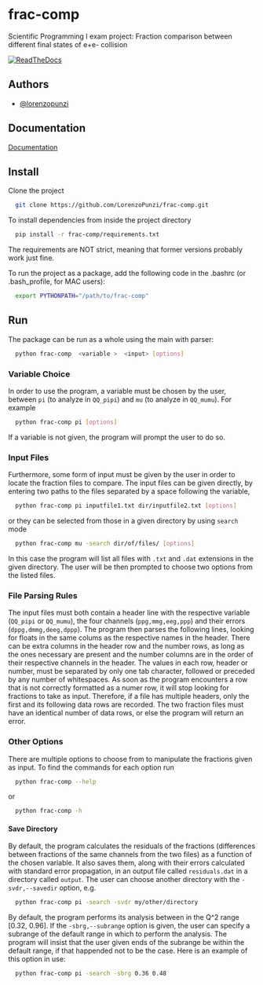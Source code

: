  # frac-comp

Scientific Programming I exam project: Fraction comparison between different final states of e+e- collision

[![ReadTheDocs](https://readthedocs.org/projects/docs/badge/?version=latest)](https://frac-comp.readthedocs.io/en/latest/index.html)

## Authors

- [@lorenzopunzi](https://github.com/LorenzoPunzi)

## Documentation

[Documentation](https://frac-comp.readthedocs.io/en/latest/index.html)

## Install

Clone the project

```bash
  git clone https://github.com/LorenzoPunzi/frac-comp.git
```

To install dependencies from inside the project directory

```bash
  pip install -r frac-comp/requirements.txt
```

The requirements are NOT strict, meaning that former versions probably work just fine.

To run the project as a package, add the following code in the .bashrc (or .bash_profile, for MAC users):
```bash
  export PYTHONPATH="/path/to/frac-comp"
```

## Run

The package can be run as a whole using the main with parser:

```bash
  python frac-comp  <variable >  <input> [options]
```

### Variable Choice
In order to use the program, a variable must be chosen by the user, between ``pi`` (to analyze in ``QQ_pipi``) and ``mu`` (to analyze in ``QQ_mumu``). For example
```bash
  python frac-comp pi [options]
```
If a variable is not given, the program will prompt the user to do so.

### Input Files
Furthermore, some form of input must be given by the user in order to locate the fraction files to compare. 
The input files can be given directly, by entering two paths to the files separated by a space following the variable,
```bash
  python frac-comp pi inputfile1.txt dir/inputfile2.txt [options]
```
or they can be selected from those in a given directory by using ``search`` mode
```bash
  python frac-comp mu -search dir/of/files/ [options]
```
In this case the program will list all files with ``.txt`` and ``.dat`` extensions in the given directory. The user will be then prompted to choose two options from the listed files.

### File Parsing Rules
The input files must both contain a header line with the respective variable (``QQ_pipi`` or ``QQ_mumu``), the four channels (``ppg,mmg,eeg,ppp``) and their errors (``dppg,dmmg,deeg,dppp``). The program then parses the following lines, looking for floats in the same colums as the respective names in the header. There can be extra columns in the header row and the number rows, as long as the ones necessary are present and the number columns are in the order of their respective channels in the header. The values in each row, header or number, must be separated by only one tab character, followed or preceded by any number of whitespaces.
As soon as the program encounters a row that is not correctly formatted as a numer row, it will stop looking for fractions to take as input. Therefore, if a file has multiple headers, only the first and its following data rows are recorded.
The two fraction files must have an identical number of data rows, or else the program will return an error.

### Other Options

There are multiple options to choose from to manipulate the fractions given as input. To find the commands for each option run

```bash
  python frac-comp --help
```
or 
```bash
  python frac-comp -h
```
#### Save Directory

By default, the program calculates the residuals of the fractions (differences between fractions of the same channels from the two files) as a function of the chosen variable. It also saves them, along with their errors calculated with standard error propagation, in an output file called ``residuals.dat`` in a directory called ``output``. The user can choose another directory with the ``-svdr,--savedir`` option, e.g.

```bash
  python frac-comp pi -search -svdr my/other/directory
```

By default, the program performs its analysis between in the Q^2 range [0.32, 0.96]. If the ``-sbrg,--subrange`` option is given, the user can specify a subrange of the default range in which to perform the analysis. The program will insist that the user given ends of the subrange be within the default range, if that happended not to be the case. Here is an example of this option in use:

```bash
  python frac-comp pi -search -sbrg 0.36 0.48
```


